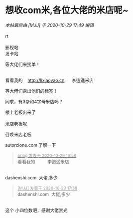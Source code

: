 # 想收com米,各位大佬的米店呢~


<i class="pstatus"> 本帖最后由 [MJJ] 于 2020-10-29 17:49 编辑 </i><br />
<br />
rt<br />
<br />
影视站<br />
发卡站<img id="aimg_s0HrX" onclick="zoom(this, this.src, 0, 0, 0)" class="zoom" src="https://cdn.jsdelivr.net/gh/hishis/forum-master/public/images/patch.gif" onmouseover="img_onmouseoverfunc(this)" onload="thumbImg(this)" border="0" alt="" />

等大佬们来接单！<br />
<br />
<img src="static/image/smiley/default/lol.gif" smilieid="12" border="0" alt="" /><img src="static/image/smiley/default/lol.gif" smilieid="12" border="0" alt="" /><img src="static/image/smiley/default/lol.gif" smilieid="12" border="0" alt="" />

看看我的&nbsp; &nbsp; <a href="http://lixiaoyao.cn" target="_blank">http://lixiaoyao.cn</a>&nbsp; &nbsp;&nbsp; &nbsp;李逍遥米店&nbsp; &nbsp;&nbsp; &nbsp;&nbsp; &nbsp;&nbsp; &nbsp;&nbsp; &nbsp;&nbsp; &nbsp;

等大佬们露出他们的标签！

同求，有3杂和4字母米店吗？

楼上老板出来了<br />
<br />
米店老板呢<img id="aimg_yiLYI" onclick="zoom(this, this.src, 0, 0, 0)" class="zoom" src="https://cdn.jsdelivr.net/gh/hishis/forum-master/public/images/patch.gif" onmouseover="img_onmouseoverfunc(this)" onload="thumbImg(this)" border="0" alt="" />

召唤米店老板<img id="aimg_X10fP" onclick="zoom(this, this.src, 0, 0, 0)" class="zoom" src="https://cdn.jsdelivr.net/gh/hishis/forum-master/public/images/patch.gif" onmouseover="img_onmouseoverfunc(this)" onload="thumbImg(this)" border="0" alt="" />

autorclone.com 了解一下

<div class="quote"><blockquote><font size="2"><a href="https://www.hostloc.com/forum.php?mod=redirect&amp;goto=findpost&amp;pid=9370020&amp;ptid=759885" target="_blank"><font color="#999999">orlog 发表于 2020-10-29 16:56</font></a></font><br />
看看我的&nbsp; &nbsp;&nbsp; &nbsp;&nbsp; &nbsp; 李逍遥米店</blockquote></div><br />
dashenshi.com&nbsp;&nbsp;大佬,多少<img id="aimg_LxWLx" onclick="zoom(this, this.src, 0, 0, 0)" class="zoom" src="https://cdn.jsdelivr.net/gh/hishis/forum-master/public/images/patch.gif" onmouseover="img_onmouseoverfunc(this)" onload="thumbImg(this)" border="0" alt="" />

<div class="quote"><blockquote><font size="2"><a href="https://www.hostloc.com/forum.php?mod=redirect&amp;goto=findpost&amp;pid=9370348&amp;ptid=759885" target="_blank"><font color="#999999">[MJJ] 发表于 2020-10-29 17:38</font></a></font><br />
dashenshi.com&nbsp;&nbsp;大佬,多少</blockquote></div><br />
这个 小四位数吧，感谢大佬赏光&nbsp; &nbsp;
